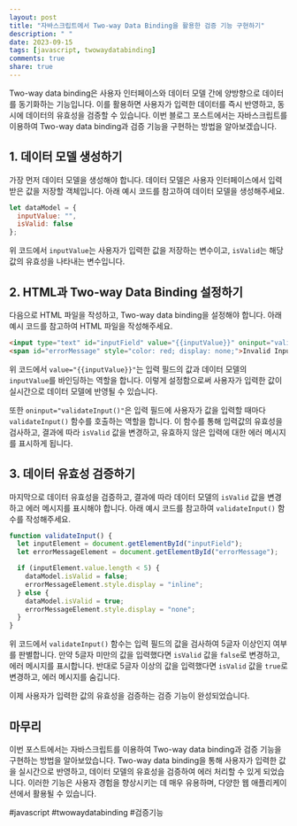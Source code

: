 ```yaml
---
layout: post
title: "자바스크립트에서 Two-way Data Binding을 활용한 검증 기능 구현하기"
description: " "
date: 2023-09-15
tags: [javascript, twowaydatabinding]
comments: true
share: true
---
```


Two-way data binding은 사용자 인터페이스와 데이터 모델 간에 양방향으로 데이터를 동기화하는 기능입니다. 이를 활용하면 사용자가 입력한 데이터를 즉시 반영하고, 동시에 데이터의 유효성을 검증할 수 있습니다. 이번 블로그 포스트에서는 자바스크립트를 이용하여 Two-way data binding과 검증 기능을 구현하는 방법을 알아보겠습니다.

## 1. 데이터 모델 생성하기

가장 먼저 데이터 모델을 생성해야 합니다. 데이터 모델은 사용자 인터페이스에서 입력받은 값을 저장할 객체입니다. 아래 예시 코드를 참고하여 데이터 모델을 생성해주세요.

```javascript
let dataModel = {
  inputValue: "",
  isValid: false
};
```

위 코드에서 `inputValue`는 사용자가 입력한 값을 저장하는 변수이고, `isValid`는 해당 값의 유효성을 나타내는 변수입니다.

## 2. HTML과 Two-way Data Binding 설정하기

다음으로 HTML 파일을 작성하고, Two-way data binding을 설정해야 합니다. 아래 예시 코드를 참고하여 HTML 파일을 작성해주세요.

```html
<input type="text" id="inputField" value="{{inputValue}}" oninput="validateInput()">
<span id="errorMessage" style="color: red; display: none;">Invalid Input</span>
```

위 코드에서 `value="{{inputValue}}"`는 입력 필드의 값과 데이터 모델의 `inputValue`를 바인딩하는 역할을 합니다. 이렇게 설정함으로써 사용자가 입력한 값이 실시간으로 데이터 모델에 반영될 수 있습니다.

또한 `oninput="validateInput()"`은 입력 필드에 사용자가 값을 입력할 때마다 `validateInput()` 함수를 호출하는 역할을 합니다. 이 함수를 통해 입력값의 유효성을 검사하고, 결과에 따라 `isValid` 값을 변경하고, 유효하지 않은 입력에 대한 에러 메시지를 표시하게 됩니다.

## 3. 데이터 유효성 검증하기

마지막으로 데이터 유효성을 검증하고, 결과에 따라 데이터 모델의 `isValid` 값을 변경하고 에러 메시지를 표시해야 합니다. 아래 예시 코드를 참고하여 `validateInput()` 함수를 작성해주세요.

```javascript
function validateInput() {
  let inputElement = document.getElementById("inputField");
  let errorMessageElement = document.getElementById("errorMessage");

  if (inputElement.value.length < 5) {
    dataModel.isValid = false;
    errorMessageElement.style.display = "inline";
  } else {
    dataModel.isValid = true;
    errorMessageElement.style.display = "none";
  }
}
```

위 코드에서 `validateInput()` 함수는 입력 필드의 값을 검사하여 5글자 이상인지 여부를 판별합니다. 만약 5글자 미만의 값을 입력했다면 `isValid` 값을 `false`로 변경하고, 에러 메시지를 표시합니다. 반대로 5글자 이상의 값을 입력했다면 `isValid` 값을 `true`로 변경하고, 에러 메시지를 숨깁니다.

이제 사용자가 입력한 값의 유효성을 검증하는 검증 기능이 완성되었습니다.

## 마무리

이번 포스트에서는 자바스크립트를 이용하여 Two-way data binding과 검증 기능을 구현하는 방법을 알아보았습니다. Two-way data binding을 통해 사용자가 입력한 값을 실시간으로 반영하고, 데이터 모델의 유효성을 검증하여 에러 처리할 수 있게 되었습니다. 이러한 기능은 사용자 경험을 향상시키는 데 매우 유용하며, 다양한 웹 애플리케이션에서 활용될 수 있습니다.

#javascript #twowaydatabinding #검증기능